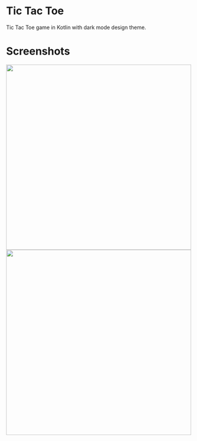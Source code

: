 # Tic Tac Toe
Tic Tac Toe game in Kotlin with dark mode design theme.

# Screenshots

<img src="https://user-images.githubusercontent.com/29120494/104822147-810db600-5866-11eb-9cd4-078d871131ed.png" height="500px" /> <img src="https://user-images.githubusercontent.com/29120494/104822163-a8fd1980-5866-11eb-8092-9e90d027a50c.png" height="500px" />
